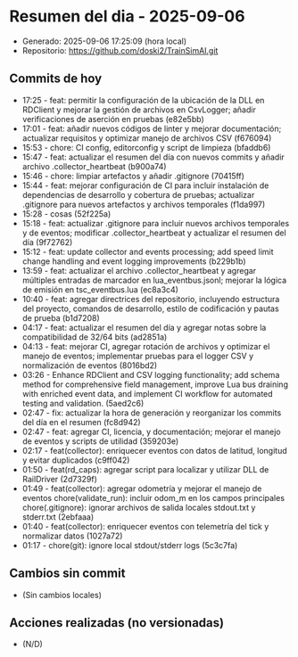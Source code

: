 # Resumen del dia - 2025-09-06

- Generado: 2025-09-06 17:25:09 (hora local)
- Repositorio: https://github.com/doski2/TrainSimAI.git

## Commits de hoy

- 17:25 - feat: permitir la configuración de la ubicación de la DLL en RDClient y mejorar la gestión de archivos en CsvLogger; añadir verificaciones de aserción en pruebas (e82e5bb)
- 17:01 - feat: añadir nuevos códigos de linter y mejorar documentación; actualizar requisitos y optimizar manejo de archivos CSV (f676094)
- 15:53 - chore: CI config, editorconfig y script de limpieza (bfaddb6)
- 15:47 - feat: actualizar el resumen del día con nuevos commits y añadir archivo .collector_heartbeat (b900a74)
- 15:46 - chore: limpiar artefactos y añadir .gitignore (70415ff)
- 15:44 - feat: mejorar configuración de CI para incluir instalación de dependencias de desarrollo y cobertura de pruebas; actualizar .gitignore para nuevos artefactos y archivos temporales (f1da997)
- 15:28 - cosas (52f225a)
- 15:18 - feat: actualizar .gitignore para incluir nuevos archivos temporales y de eventos; modificar .collector_heartbeat y actualizar el resumen del día (9f72762)
- 15:12 - feat: update collector and events processing; add speed limit change handling and event logging improvements (b229b1b)
- 13:59 - feat: actualizar el archivo .collector_heartbeat y agregar múltiples entradas de marcador en lua_eventbus.jsonl; mejorar la lógica de emisión en tsc_eventbus.lua (ec8a3c4)
- 10:40 - feat: agregar directrices del repositorio, incluyendo estructura del proyecto, comandos de desarrollo, estilo de codificación y pautas de prueba (b1d7208)
- 04:17 - feat: actualizar el resumen del día y agregar notas sobre la compatibilidad de 32/64 bits (ad2851a)
- 04:13 - feat: mejorar CI, agregar rotación de archivos y optimizar el manejo de eventos; implementar pruebas para el logger CSV y normalización de eventos (8016bd2)
- 03:26 - Enhance RDClient and CSV logging functionality; add schema method for comprehensive field management, improve Lua bus draining with enriched event data, and implement CI workflow for automated testing and validation. (5aed2c6)
- 02:47 - fix: actualizar la hora de generación y reorganizar los commits del día en el resumen (fc8d942)
- 02:47 - feat: agregar CI, licencia, y documentación; mejorar el manejo de eventos y scripts de utilidad (359203e)
- 02:17 - feat(collector): enriquecer eventos con datos de latitud, longitud y evitar duplicados (c9ff042)
- 01:50 - feat(rd_caps): agregar script para localizar y utilizar DLL de RailDriver (2d7329f)
- 01:49 - feat(collector): agregar odometría y mejorar el manejo de eventos chore(validate_run): incluir odom_m en los campos principales chore(.gitignore): ignorar archivos de salida locales stdout.txt y stderr.txt (2ebfaaa)
- 01:40 - feat(collector): enriquecer eventos con telemetría del tick y normalizar datos (1027a72)
- 01:17 - chore(git): ignore local stdout/stderr logs (5c3c7fa)

## Cambios sin commit

- (Sin cambios locales)

## Acciones realizadas (no versionadas)

- (N/D)
